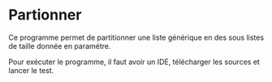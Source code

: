 # Partionner

Ce programme permet de partitionner une liste générique en des sous listes de taille donnée en paramétre. 

Pour exécuter le programme, il faut avoir un IDE, télécharger les sources et lancer le test.
